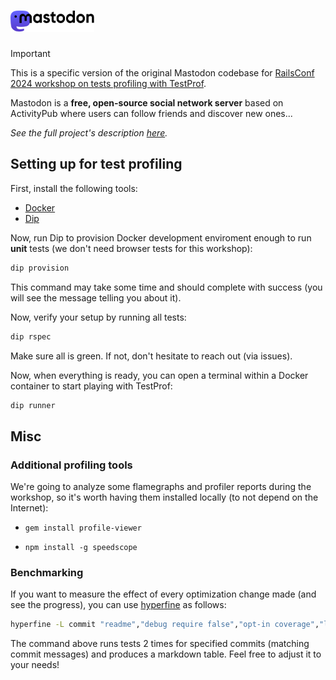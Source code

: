 <h1><picture>
  <source media="(prefers-color-scheme: dark)" srcset="./lib/assets/wordmark.dark.png?raw=true">
  <source media="(prefers-color-scheme: light)" srcset="./lib/assets/wordmark.light.png?raw=true">
  <img alt="Mastodon" src="./lib/assets/wordmark.light.png?raw=true" height="34">
</picture></h1>

> [!IMPORTANT]
> This is a specific version of the original Mastodon codebase for [RailsConf 2024 workshop on tests profiling with TestProf](https://evilmartians.com/events/from-slow-to-go-rails-test-profiling-hands-on-railsconf-2024).

Mastodon is a **free, open-source social network server** based on ActivityPub where users can follow friends and discover new ones...

_See the full project's description [here](https://github.com/mastodon/mastodon)._

## Setting up for test profiling

First, install the following tools:

- [Docker](https://www.docker.com/products/docker-desktop/)
- [Dip](https://github.com/bibendi/dip)

Now, run Dip to provision Docker development enviroment enough to run **unit** tests (we don't need browser tests for this workshop):

```sh
dip provision
```

This command may take some time and should complete with success (you will see the message telling you about it).

Now, verify your setup by running all tests:

```sh
dip rspec
```

Make sure all is green. If not, don't hesitate to reach out (via issues).

Now, when everything is ready, you can open a terminal within a Docker container to start playing with TestProf:

```sh
dip runner
```

## Misc

### Additional profiling tools

We're going to analyze some flamegraphs and profiler reports during the workshop, so it's worth having them installed locally (to not depend on the Internet):

- `gem install profile-viewer`

- `npm install -g speedscope`

### Benchmarking

If you want to measure the effect of every optimization change made (and see the progress), you can use [hyperfine](https://github.com/sharkdp/hyperfine) as follows:

```sh
hyperfine -L commit "readme","debug require false","opt-in coverage","logging" --runs 2 --show-output --cleanup 'git checkout railsconf2024' --export-markdown 'tmp/results.md' "git -c advice.detachedHead=false checkout ':/{commit}' && dip rspec:notty"
```

The command above runs tests 2 times for specified commits (matching commit messages) and produces a markdown table. Feel free to adjust it to your needs!
